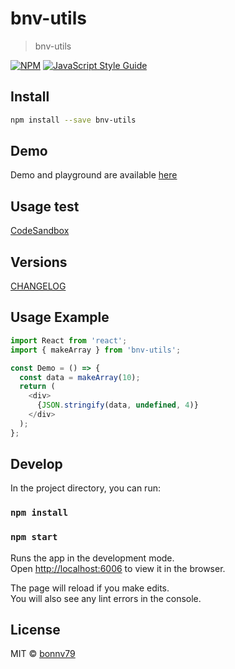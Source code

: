# bnv-utils

> bnv-utils

[![NPM](https://img.shields.io/npm/v/bnv-utils.svg)](https://www.npmjs.com/package/bnv-utils) [![JavaScript Style Guide](https://img.shields.io/badge/code_style-standard-brightgreen.svg)](https://standardjs.com)

## Install

```bash
npm install --save bnv-utils
```

## Demo
Demo and playground are available [here](https://bonnv79.github.io/bnv-utils/)

## Usage test
<a href="https://codesandbox.io/s/bnv-utils-x24mhw">CodeSandbox</a>

## Versions
[CHANGELOG](CHANGELOG.md)

## Usage Example
```JavaScript
import React from 'react';
import { makeArray } from 'bnv-utils';

const Demo = () => {
  const data = makeArray(10);
  return (
    <div>
      {JSON.stringify(data, undefined, 4)}
    </div>
  );
};
```

## Develop

In the project directory, you can run:

### `npm install`
### `npm start`

Runs the app in the development mode.\
Open [http://localhost:6006](http://localhost:6006) to view it in the browser.

The page will reload if you make edits.\
You will also see any lint errors in the console.

## License

MIT © [bonnv79](https://github.com/bonnv79)
